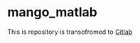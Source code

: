 # mango_matlab
This is repository is transofromed to [Gitlab](https://gitlab.com/ustcfdm/mango_matlab)
